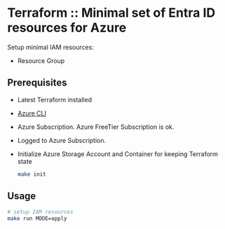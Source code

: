 # Terraform :: Minimal set of Entra ID resources for Azure

Setup minimal IAM resources:

* Resource Group

## Prerequisites

* Latest Terraform installed
* [Azure CLI](https://learn.microsoft.com/en-us/cli/azure/install-azure-cli-linux?pivots=apt)

* Azure Subscription. Azure FreeTier Subscription is ok.

* Logged to Azure Subscription.

* Initialize Azure Storage Account and Container for keeping Terraform state

  ```bash
  make init
  ```

## Usage

```bash
# setup IAM resources
make run MODE=apply
```
